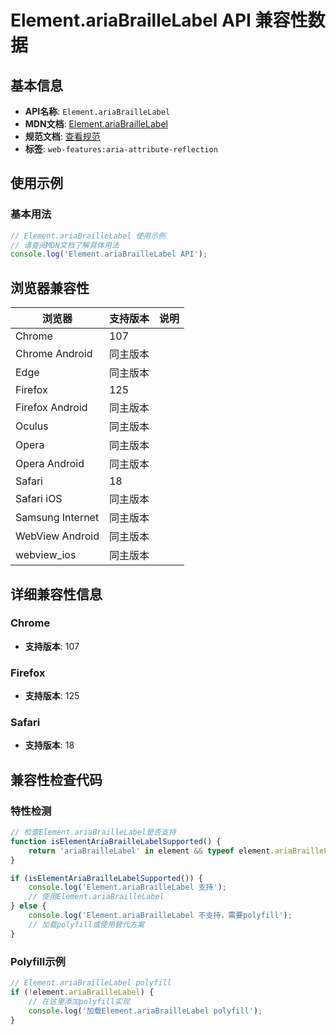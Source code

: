 # Element.ariaBrailleLabel API 兼容性数据

## 基本信息

- **API名称**: `Element.ariaBrailleLabel`
- **MDN文档**: [Element.ariaBrailleLabel](https://developer.mozilla.org/docs/Web/API/Element/ariaBrailleLabel)
- **规范文档**: [查看规范](https://w3c.github.io/aria/#dom-ariamixin-ariabraillelabel)
- **标签**: `web-features:aria-attribute-reflection`

## 使用示例

### 基本用法

```javascript
// Element.ariaBrailleLabel 使用示例
// 请查阅MDN文档了解具体用法
console.log('Element.ariaBrailleLabel API');
```

## 浏览器兼容性

| 浏览器 | 支持版本 | 说明 |
|--------|----------|------|
| Chrome | 107 |  |
| Chrome Android | 同主版本 |  |
| Edge | 同主版本 |  |
| Firefox | 125 |  |
| Firefox Android | 同主版本 |  |
| Oculus | 同主版本 |  |
| Opera | 同主版本 |  |
| Opera Android | 同主版本 |  |
| Safari | 18 |  |
| Safari iOS | 同主版本 |  |
| Samsung Internet | 同主版本 |  |
| WebView Android | 同主版本 |  |
| webview_ios | 同主版本 |  |

## 详细兼容性信息

### Chrome

- **支持版本**: 107

### Firefox

- **支持版本**: 125

### Safari

- **支持版本**: 18

## 兼容性检查代码

### 特性检测

```javascript
// 检查Element.ariaBrailleLabel是否支持
function isElementAriaBrailleLabelSupported() {
    return 'ariaBrailleLabel' in element && typeof element.ariaBrailleLabel === 'function';
}

if (isElementAriaBrailleLabelSupported()) {
    console.log('Element.ariaBrailleLabel 支持');
    // 使用Element.ariaBrailleLabel
} else {
    console.log('Element.ariaBrailleLabel 不支持，需要polyfill');
    // 加载polyfill或使用替代方案
}
```

### Polyfill示例

```javascript
// Element.ariaBrailleLabel polyfill
if (!element.ariaBrailleLabel) {
    // 在这里添加polyfill实现
    console.log('加载Element.ariaBrailleLabel polyfill');
}
```

